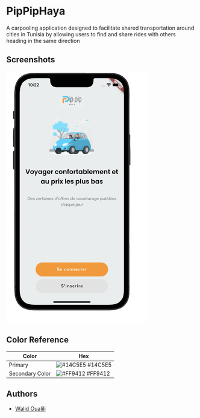 
# PipPipHaya

A carpooling application designed to facilitate shared transportation around cities in Tunisia by allowing users to find and share rides with others heading in the same direction


## Screenshots

![App Screenshot](Screenshots/Screen_Shot_2023-05-08_at_10.23.22-removebg-preview.png)

## Color Reference

| Color             | Hex                                                                |
| ----------------- | ------------------------------------------------------------------ |
| Primary | ![#14C5E5](https://via.placeholder.com/10/14C5E5f?text=+) #14C5E5 |
| Secondary  Color | ![#FF9412](https://via.placeholder.com/10/ff9412?text=+) #FF9412 |



## Authors

- [Walid Oualili](https://github.com/walidwll)

